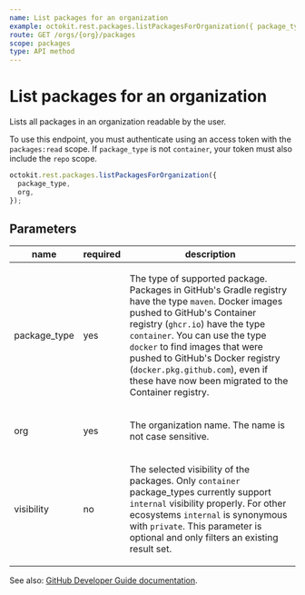 ```yaml
---
name: List packages for an organization
example: octokit.rest.packages.listPackagesForOrganization({ package_type, org })
route: GET /orgs/{org}/packages
scope: packages
type: API method
---
```


# List packages for an organization

Lists all packages in an organization readable by the user.

To use this endpoint, you must authenticate using an access token with the `packages:read` scope.
If `package_type` is not `container`, your token must also include the `repo` scope.

```js
octokit.rest.packages.listPackagesForOrganization({
  package_type,
  org,
});
```

## Parameters

<table>
  <thead>
    <tr>
      <th>name</th>
      <th>required</th>
      <th>description</th>
    </tr>
  </thead>
  <tbody>
    <tr><td>package_type</td><td>yes</td><td>

The type of supported package. Packages in GitHub's Gradle registry have the type `maven`. Docker images pushed to GitHub's Container registry (`ghcr.io`) have the type `container`. You can use the type `docker` to find images that were pushed to GitHub's Docker registry (`docker.pkg.github.com`), even if these have now been migrated to the Container registry.

</td></tr>
<tr><td>org</td><td>yes</td><td>

The organization name. The name is not case sensitive.

</td></tr>
<tr><td>visibility</td><td>no</td><td>

The selected visibility of the packages. Only `container` package_types currently support `internal` visibility properly. For other ecosystems `internal` is synonymous with `private`. This parameter is optional and only filters an existing result set.

</td></tr>
  </tbody>
</table>

See also: [GitHub Developer Guide documentation](https://docs.github.com/enterprise-cloud@latest//rest/reference/packages#list-packages-for-an-organization).
